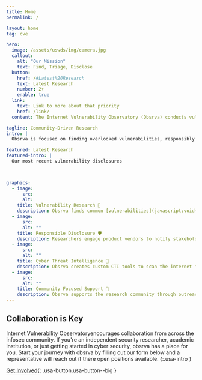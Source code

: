 ```yaml
---
title: Home
permalink: /

layout: home
tag: cve

hero:
  image: /assets/uswds/img/camera.jpg
  callout:
    alt: "Our Mission"
    text: Find, Triage, Disclose
  button:
    href: /#Latest%20Research
    text: Latest Research
    number: 2+
    enable: true
  link:
    text: Link to more about that priority
    href: /link/
  content: The Internet Vulnerability Observatory (Obsrva) conducts vulnearbility research, engages vendors to remediate problems, discloses issues for peer review, and runs outreach projects for independent  researchers

tagline: Community-Driven Research
intro: |
  Obsrva is focused on finding overlooked vulnerabilities, responsibly engaging vendors, and producing easily-consumable products. Researchers on [The Project on Vulnerability Discovery](https://obsrva.org/discovery) choose from a wide range of research topics, and current research is focused on embedded webservers of iOT devices—such as enviormental monitoring systems, printers, and smart home devices.

featured: Latest Research
featured-intro: |
  Our most recent vulnerability disclosures

  

graphics:
  - image:
      src: 
      alt: 
    title: Vulnerability Research 👾
    description: Obsrva finds common [vulnerabilities](javascript:void(0);) in everyday applications, open-source projects, and iOT and embedded devices.
  - image:
      src: 
      alt: ""
    title: Responsible Disclosure 🛡
    description: Researchers engage product vendors to notify stakeholders of vulnerabilities,  provide mitigation recommendations, and coordinate disclosure statements.
  - image:
      src: 
      alt: ""
    title: Cyber Threat Intelligence 🔮
    description: Obsrva creates custom CTI tools to scan the internet for vulnerable endpoints and notify asset owners of potentially compromised devices.
  - image:
      src: 
      alt: ""
    title: Community Focused Support 🤝
    description: Obsrva supports the research community through outreach projects like the Vulnerability Research Library—a library of iOT devices available to loan to independent researchers.
---
```


## Collaboration is Key    


Internet Vulnerability Observatoryencourages collaboration from across the infosec community. If you're an independent security researcher, academic institution, or just getting started in cyber security, obsrva has a place for you. Start your journey with obsrva by filling out our form below and a representative will reach out if there open positions available.
{:.usa-intro }

[Get Involved](#){: .usa-button.usa-button--big }
